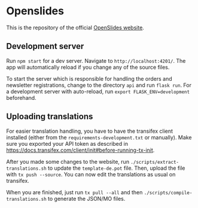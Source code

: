 # Openslides

This is the repository of the official [OpenSlides website](https://www.openslides.com/).

## Development server

Run `npm start` for a dev server. Navigate to `http://localhost:4201/`. The app will automatically reload if you change any of the source files.

To start the server which is responsible for handling the orders and newsletter registrations, change to the directory `api` and run `flask run`. For a development server with auto-reload, run `export FLASK_ENV=development` beforehand.

## Uploading translations

For easier translation handling, you have to have the transifex client installed (either from the `requirements-development.txt` or manually). Make sure you exported your API token as described in https://docs.transifex.com/client/init#before-running-tx-init.

After you made some changes to the website, run `./scripts/extract-translations.sh` to update the `template-de.pot` file. Then, upload the file with `tx push --source`. You can now edit the translations as usual on transifex.

When you are finished, just run `tx pull --all` and then `./scripts/compile-translations.sh` to generate the JSON/MO files.
